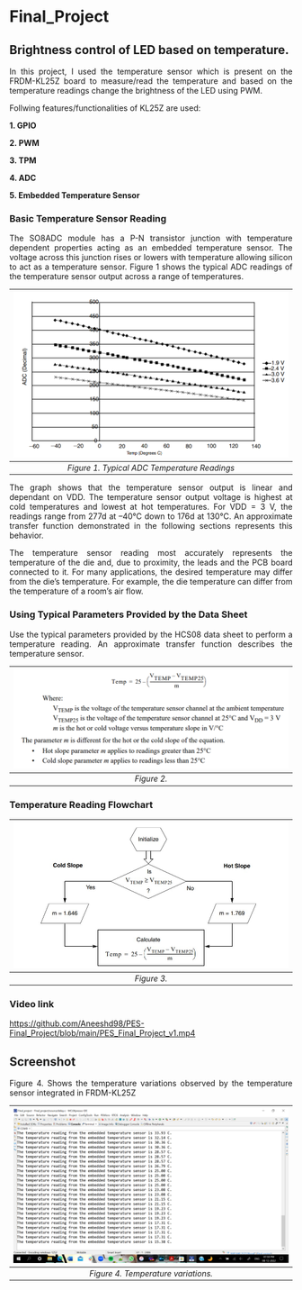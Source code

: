 # Final_Project
## Brightness control of LED based on temperature.

<p align="justify"> In this project, I used the temperature sensor which is present on the FRDM-KL25Z board to measure/read the temperature and based on the temperature readings change the brightness of the LED using PWM. </p>

<p align "justify"> Follwing features/functionalities of  KL25Z are used: </p>

<b>1. GPIO</b>

<b>2. PWM</b>

<b>3. TPM</b>

<b>4. ADC</b>

<b>5. Embedded Temperature Sensor</b>

### Basic Temperature Sensor Reading

<p align="justify"> The SO8ADC module has a P-N transistor junction with temperature dependent properties acting as an embedded temperature sensor. The voltage across this junction rises or lowers with temperature allowing silicon to act as a temperature sensor. Figure 1 shows the typical ADC readings of the temperature sensor output across a range of temperatures. </p>

| ![Typical%20ADC%20Temperature%20Readings.PNG](https://github.com/Aneeshd98/PES-Final_Project/blob/main/Typical%20ADC%20Temperature%20Readings.PNG) | 
|:--:| 
| *Figure 1.  Typical ADC Temperature Readings* |

<p align="justify"> The graph shows that the temperature sensor output is linear and dependant on VDD. The temperature sensor output voltage is highest at cold temperatures and lowest at hot temperatures. For VDD = 3 V, the readings range from 277d at –40°C down to 176d at 130°C. An approximate transfer function demonstrated in the following sections represents this behavior. </p>

<p align="justify"> The temperature sensor reading most accurately represents the temperature of the die and, due to proximity, the leads and the PCB board connected to it. For many applications, the desired temperature may differ from the die’s temperature. For example, the die temperature can differ from the temperature of a room’s air flow. </p>

###  Using Typical Parameters Provided by the Data Sheet

<p align="justify"> Use the typical parameters provided by the HCS08 data sheet to perform a temperature reading. An approximate transfer function describes the temperature sensor. </p>

| ![transfer_function.PNG](https://github.com/Aneeshd98/PES-Final_Project/blob/main/transfer_function.PNG)| 
|:--:| 
| *Figure 2.* |

### Temperature Reading Flowchart

| ![Temperature%20Reading%20Flowchart.PNG.jpg](https://github.com/Aneeshd98/PES-Final_Project/blob/main/Temperature%20Reading%20Flowchart.PNG.jpg)| 
|:--:| 
| *Figure 3.* |

### Video link
https://github.com/Aneeshd98/PES-Final_Project/blob/main/PES_Final_Project_v1.mp4
## Screenshot

<p align="justify"> Figure 4. Shows the temperature variations observed by the temperature sensor integrated in FRDM-KL25Z </p>

| ![temp_range_screenshot.png](https://github.com/Aneeshd98/PES-Final_Project/blob/main/temp_range_screenshot.png)| 
|:--:| 
| *Figure 4. Temperature  variations.* |


<p align="justify">  </p>
